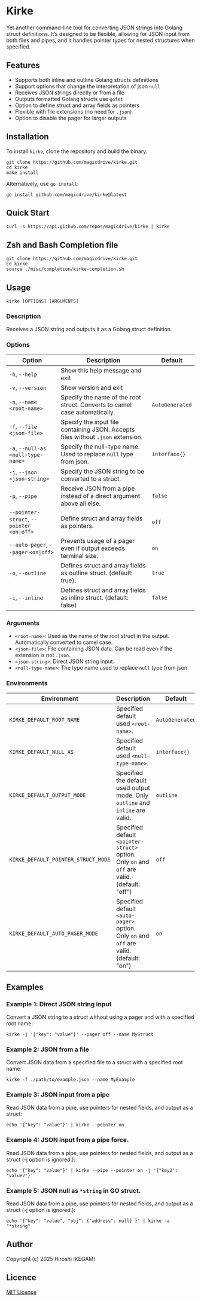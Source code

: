 Kirke
=====

Yet another command-line tool for converting JSON strings into Golang struct definitions. It’s designed to be flexible, allowing for JSON input from both files and pipes, and it handles pointer types for nested structures when specified.

Features
--------

* Supports both inline and outline Golang structs definitions
* Support options that change the interpretation of json `null`
* Receives JSON strings directly or from a file
* Outputs formatted Golang structs use `gofmt`
* Option to define struct and array fields as pointers
* Flexible with file extensions (no need for `.json`)
* Option to disable the pager for larger outputs

Installation
------------

To install `kirke`, clone the repository and build the binary:

    git clone https://github.com/magicdrive/kirke.git
    cd kirke
    make install

Alternatively, use `go install`:

    go install github.com/magicdrive/kirke@latest

Quick Start
-----

    curl -s https://api.github.com/repos/magicdrive/kirke | kirke

Zsh and Bash Completion file
-----

    git clone https://github.com/magicdrive/kirke.git
    cd kirke
    source ./misc/completion/kirke-completion.sh

Usage
-----

    kirke [OPTIONS] [ARGUMENTS]

### Description

Receives a JSON string and outputs it as a Golang struct definition.

### Options

Option                                      | Description                                                                      | Default
------------------------------------------- | -------------------------------------------------------------------------------- | ---------------
`-h`, `--help`                              | Show this help message and exit                                                  |
`-v`, `--version`                           | Show version and exit                                                            |
`-n`, `--name <root-name>`                  | Specify the name of the root struct. Converts to camel case automatically.       | `AutoGenerated`
`-f`, `--file <json-file>`                  | Specify the input file containing JSON. Accepts files without `.json` extension. |
`-a`, `--null-as <null-type-name>`          | Specify the null-type name. Used to replace `null` type from json.               | `interface{}`
`-j`, `--json <json-string>`                | Specify the JSON string to be converted to a struct.                             |
`-p`, `--pipe`                              | Receive JSON from a pipe instead of a direct argument above all else.            | `false`
`--pointer-struct`, `--pointer` `<on\|off>` | Define struct and array fields as pointers.                                      | `off`
`--auto-pager`, `--pager` `<on\|off>`       | Prevents usage of a pager even if output exceeds terminal size.                  | `on`
`-o`, `--outline`                           | Defines struct and array fields as outline struct. (default: true).              | `true`
`-i`, `--inline`                            | Defines struct and array fields as inline struct. (default: false)               | `false`

### Arguments

* `<root-name>`: Used as the name of the root struct in the output. Automatically converted to camel case.
* `<json-file>`: File containing JSON data. Can be read even if the extension is not `.json`.
* `<json-string>`: Direct JSON string input.
* `<null-type-name>`: The type name used to replace `null` type from json.

### Environments

Environment                         | Description                                                                                 | Default
----------------------------------- | ------------------------------------------------------------------------------------------- | ---------------
`KIRKE_DEFAULT_ROOT_NAME`           | Specified default used `<root-name>`.                                                       | `AutoGenerated`
`KIRKE_DEFAULT_NULL_AS`             | Specified default used `<null-type-name>`.                                                  | `interface{}`
`KIRKE_DEFAULT_OUTPUT_MODE`         | Specified the default used output mode. Only `outline` and `inline` are valid.              | `outline`
`KIRKE_DEFAULT_POINTER_STRUCT_MODE` | Specified default `<pointer-struct>` option. Only `on` and `off` are valid.(default: "off") | `off`
`KIRKE_DEFAULT_AUTO_PAGER_MODE`     | Specified default `<auto-pager>` option. Only `on` and `off` are valid.(default: "on")      | `on`

Examples
--------

### Example 1: Direct JSON string input

Convert a JSON string to a struct without using a pager and with a specified root name:

    kirke -j '{"key": "value"}' --pager off --name MyStruct

### Example 2: JSON from a file

Convert JSON data from a specified file to a struct with a specified root name:

    kirke -f ./path/to/example.json --name MyExample

### Example 3: JSON input from a pipe

Read JSON data from a pipe, use pointers for nested fields, and output as a struct:

    echo '{"key": "value"}' | kirke --pointer on

### Example 4: JSON input from a pipe force.

Read JSON data from a pipe, use pointers for nested fields, and output as a struct (-j option is ignored.):

    echo '{"key": "value"}' | kirke --pipe --pointer on -j '{"key2": "value2"}'

### Example 5: JSON null as `*string` in GO struct.

Read JSON data from a pipe, use pointers for nested fields, and output as a struct (-j option is ignored.):

    echo '{"key": "value", "obj": {"address": null} }' | kirke -a "*string"

Author
-----

Copyright (c) 2025 Hiroshi IKEGAMI

Licence
-----

[MIT License](https://github.com/magicdrive/kirke/LICENCE)
